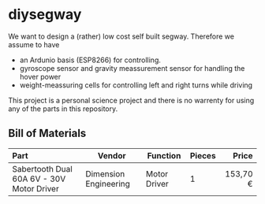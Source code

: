# diysegway

We want to design a (rather) low cost self built segway. Therefore we assume to have 

- an Ardunio basis (ESP8266) for controlling. 
- gyroscope sensor and gravity meassurement sensor for handling the hover power
- weight-meassuring cells for controlling left and right turns while driving

This project is a personal science project and there is no warrenty for using any of the parts in this repository.


## Bill of Materials

| Part | Vendor | Function | Pieces | Price |
|:------|--------|----------|--------|-------:|
| Sabertooth Dual 60A 6V - 30V Motor Driver | Dimension Engineering | Motor Driver | 1 | 153,70 € |
